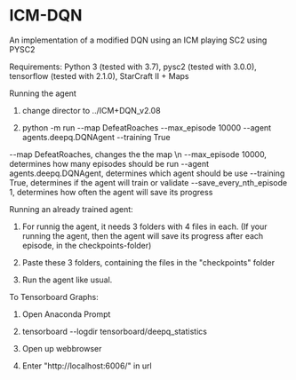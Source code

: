# ICM-DQN
An implementation of a modified DQN using an ICM playing SC2 using PYSC2

Requirements: Python 3 (tested with 3.7), pysc2 (tested with 3.0.0), tensorflow (tested with 2.1.0), StarCraft II + Maps


Running the agent
1. change director to ../ICM+DQN_v2.08

2. python -m run --map DefeatRoaches --max_episode 10000 --agent agents.deepq.DQNAgent --training True

--map DefeatRoaches, changes the the map \n
--max_episode 10000, determines how many episodes should be run 
--agent agents.deepq.DQNAgent, determines which agent should be use
--training True, determines if the agent will train or validate
--save_every_nth_episode 1, determines how often the agent will save its progress


Running an already trained agent:
1. For runnig the agent, it needs 3 folders with 4 files in each. (If your running the agent, then the agent will save its progress after each episode, in the checkpoints-folder)

2. Paste these 3 folders, containing the files in the "checkpoints" folder

3. Run the agent like usual. 


To Tensorboard Graphs:
1. Open Anaconda Prompt

2. tensorboard --logdir tensorboard/deepq_statistics

3. Open up webbrowser

4. Enter "http://localhost:6006/" in url


